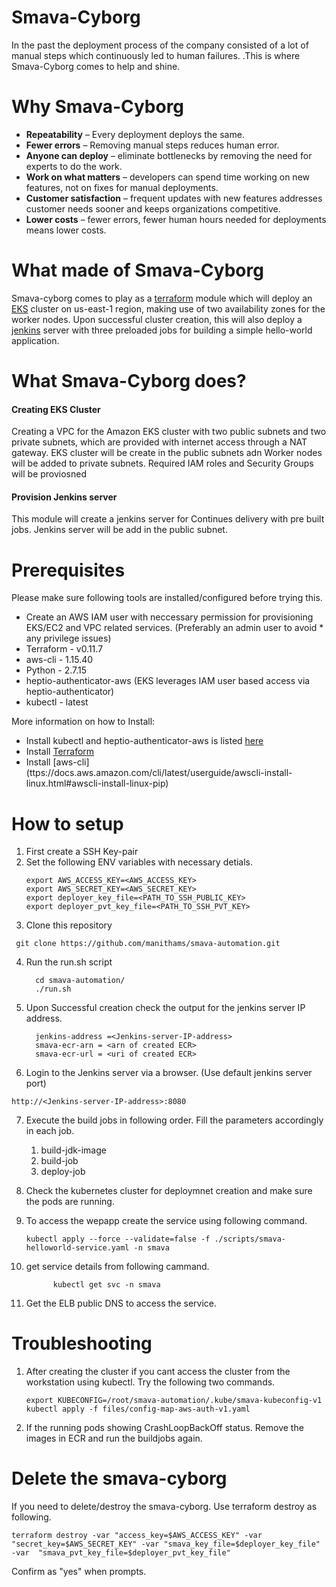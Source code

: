 # Smava-Cyborg

In the past the deployment process of the company consisted of a lot of manual steps which continuously led to human failures. .This is where Smava-Cyborg comes to help and shine.

# Why Smava-Cyborg
* **Repeatability** – Every deployment deploys the same.
* **Fewer errors** – Removing manual steps reduces human error.
* **Anyone can deploy** – eliminate bottlenecks by removing the need for experts to do the work.
* **Work on what matters** – developers can spend time working on new features, not on fixes for manual deployments.
* **Customer satisfaction** – frequent updates with new features addresses customer needs sooner and keeps organizations competitive.
* **Lower costs** – fewer errors, fewer human hours needed for deployments means lower costs.

# What made of Smava-Cyborg
Smava-cyborg comes to play as a [terraform](https://www.terraform.io/intro/index.html) module which will deploy an [EKS](https://docs.aws.amazon.com/eks/latest/userguide/what-is-eks.html) cluster on us-east-1 region, making use of two availability zones for the worker nodes.
Upon successful cluster creation, this will also deploy a [jenkins](https://jenkins.io/doc/) server with three preloaded jobs for building a simple hello-world application.

# What Smava-Cyborg does?
#### Creating EKS Cluster 
Creating a VPC for the Amazon EKS cluster with two public subnets and two private subnets, which are provided with internet access through a NAT gateway. EKS cluster will be create in the public subnets adn Worker nodes will be added to private subnets.
Required IAM roles and Security Groups will be proviosned 
#### Provision Jenkins server
This module will create a jenkins server for Continues delivery with pre built jobs. Jenkins server will be add in the public subnet.

# Prerequisites 
Please make sure following tools are installed/configured before trying this.
* Create an AWS IAM user with neccessary permission for provisioning EKS/EC2 and VPC related services. (Preferably an admin user to avoid * any privilege issues)
* Terraform - v0.11.7
* aws-cli - 1.15.40 
* Python - 2.7.15
* heptio-authenticator-aws (EKS leverages IAM user based access via heptio-authenticator)
* kubectl - latest

More information on how to Install:
* Install kubectl and heptio-authenticator-aws is listed [here](https://docs.aws.amazon.com/eks/latest/userguide/getting-started.html)
* Install [Terraform](https://www.terraform.io/intro/getting-started/install.html)
* Install [aws-cli] (ttps://docs.aws.amazon.com/cli/latest/userguide/awscli-install-linux.html#awscli-install-linux-pip)

# How to setup

1. First create a SSH Key-pair
2. Set the following ENV variables with necessary detials.
   ```
   export AWS_ACCESS_KEY=<AWS_ACCESS_KEY>
   export AWS_SECRET_KEY=<AWS_SECRET_KEY>
   export deployer_key_file=<PATH_TO_SSH_PUBLIC_KEY>
   export deployer_pvt_key_file=<PATH_TO_SSH_PVT_KEY>
   ```
 3. Clone this repository
 ```
  git clone https://github.com/manithams/smava-automation.git
 ```
 4. Run the run.sh script
    ```
      cd smava-automation/
      ./run.sh
    ```
 5. Upon Successful creation check the output for the jenkins server IP address.
    ```
      jenkins-address =<Jenkins-server-IP-address>
      smava-ecr-arn = <arn of created ECR>
      smava-ecr-url = <uri of created ECR>
    ```
 6. Login to the Jenkins server via a browser. (Use default jenkins server port) 
  ```
  http://<Jenkins-server-IP-address>:8080
  ```
 7. Execute the build jobs in following order. Fill the parameters accordingly in each job.
      1. build-jdk-image      
      2. build-job
      3. deploy-job
 
 8. Check the kubernetes cluster for deploymnet creation and make sure the pods are running.
 9. To access the wepapp create the service using following command.
     ```
     kubectl apply --force --validate=false -f ./scripts/smava-helloworld-service.yaml -n smava
     ```
 10. get service details from following cammand.
     ```
           kubectl get svc -n smava
     ```
 11. Get the ELB public DNS to access the service.
 
 # Troubleshooting
 1. After creating the cluster if you cant access the cluster from the workstation using kubectl. Try the following two commands.
    ```
    export KUBECONFIG=/root/smava-automation/.kube/smava-kubeconfig-v1
    kubectl apply -f files/config-map-aws-auth-v1.yaml
    ```
 2. If the running pods showing CrashLoopBackOff status. Remove the images in ECR and run the buildjobs again. 
 
 # Delete the smava-cyborg
 If you need to delete/destroy the smava-cyborg. Use terraform destroy as following.
  ```
  terraform destroy -var "access_key=$AWS_ACCESS_KEY" -var "secret_key=$AWS_SECRET_KEY" -var "smava_key_file=$deployer_key_file" -var  "smava_pvt_key_file=$deployer_pvt_key_file"
  ```
  Confirm as "yes" when prompts. 

